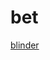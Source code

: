 # bet

[blinder](https://mybinder.org/v2/gh/leonardo-scosta/bet/ac0663fb1fe8c8e03f08da0e01f5fb785d11801a?filepath=arbitragem.ipynb)
